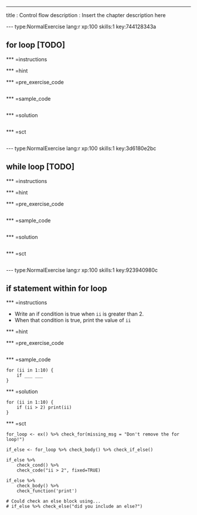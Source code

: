 ---
title       : Control flow
description : Insert the chapter description here

--- type:NormalExercise lang:r xp:100 skills:1 key:744128343a
## for loop [TODO]


*** =instructions

*** =hint

*** =pre_exercise_code
```{r}

```

*** =sample_code
```{r}

```

*** =solution
```{r}

```

*** =sct
```{r}

```



--- type:NormalExercise lang:r xp:100 skills:1 key:3d6180e2bc
## while loop [TODO]


*** =instructions

*** =hint

*** =pre_exercise_code
```{r}

```

*** =sample_code
```{r}

```

*** =solution
```{r}

```

*** =sct
```{r}

```
--- type:NormalExercise lang:r xp:100 skills:1 key:923940980c
## if statement within for loop


*** =instructions

* Write an if condition is true when `ii` is greater than 2.
* When that condition is true, print the value of `ii`

*** =hint

*** =pre_exercise_code
```{r}

```

*** =sample_code
```{r}
for (ii in 1:10) {
    if ___ ___
}
```

*** =solution
```{r}
for (ii in 1:10) {
    if (ii > 2) print(ii)
}

```

*** =sct
```{r}
for_loop <- ex() %>% check_for(missing_msg = "Don't remove the for loop!")

if_else <- for_loop %>% check_body() %>% check_if_else()

if_else %>% 
    check_cond() %>%
    check_code("ii > 2", fixed=TRUE)
    
if_else %>%
    check_body() %>%
    check_function('print')

# Could check an else block using... 
# if_else %>% check_else("did you include an else?")
```

